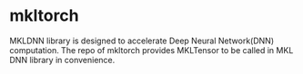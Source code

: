 # mkltorch
MKLDNN library is designed to accelerate Deep Neural Network(DNN) computation. The repo of mkltorch provides MKLTensor to be called in MKL DNN library in convenience.
